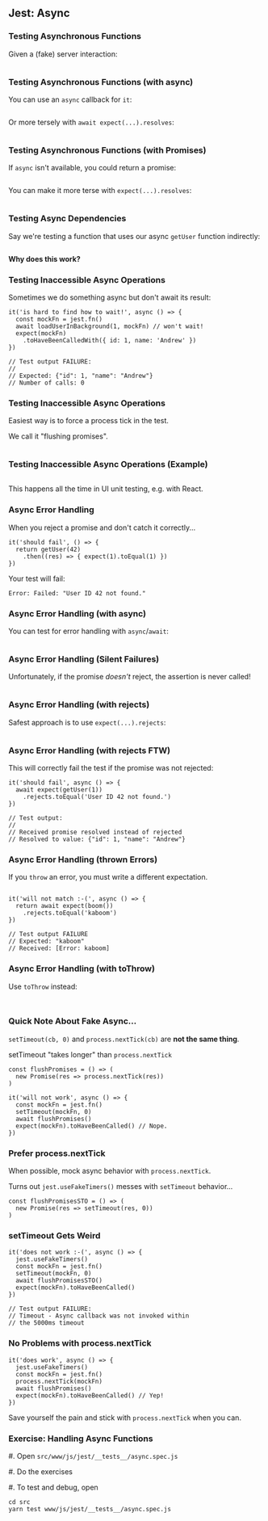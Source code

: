 ## Jest: Async

### Testing Asynchronous Functions

Given a (fake) server interaction:

~~~ {.javascript insert="../../../src/examples/js/async.test.js" token="fake-server"}
~~~

### Testing Asynchronous Functions (with async)

You can use an `async` callback for `it`:

~~~ {.javascript insert="../../../src/examples/js/async.test.js" token="async-await"}
~~~

Or more tersely with `await expect(...).resolves`:

~~~ {.javascript insert="../../../src/examples/js/async.test.js" token="async-await-resolves"}
~~~

### Testing Asynchronous Functions (with Promises)

If `async` isn't available, you could return a promise:

~~~ {.javascript insert="../../../src/examples/js/async.test.js" token="async-promise"}
~~~

You can make it more terse with `expect(...).resolves`:

~~~ {.javascript insert="../../../src/examples/js/async.test.js" token="async-resolves"}
~~~

### Testing Async Dependencies

Say we're testing a function that uses our async `getUser` function indirectly:

~~~ {.javascript insert="../../../src/examples/js/async.test.js" token="async-dependency"}
~~~

**Why does this work?**

### Testing Inaccessible Async Operations

Sometimes we do something async but don't await its result:

~~~ {.javascript}
it('is hard to find how to wait!', async () => {
  const mockFn = jest.fn()
  await loadUserInBackground(1, mockFn) // won't wait!
  expect(mockFn)
    .toHaveBeenCalledWith({ id: 1, name: 'Andrew' })
})

// Test output FAILURE:
//
// Expected: {"id": 1, "name": "Andrew"}
// Number of calls: 0
~~~

### Testing Inaccessible Async Operations

Easiest way is to force a process tick in the test.

We call it "flushing promises".

~~~ {.javascript insert="../../../src/examples/js/async.test.js" token="async-flush"}
~~~

### Testing Inaccessible Async Operations (Example)

~~~ {.javascript insert="../../../src/examples/js/async.test.js" token="async-flush-example"}
~~~

This happens all the time in UI unit testing, e.g. with React.

### Async Error Handling

When you reject a promise and don't catch it correctly...

~~~ {.javascript}
it('should fail', () => {
  return getUser(42)
    .then((res) => { expect(1).toEqual(1) })
})
~~~

Your test will fail:

```
Error: Failed: "User ID 42 not found."
```

### Async Error Handling (with async)

You can test for error handling with `async`/`await`:

~~~ {.javascript insert="../../../src/examples/js/async.test.js" token="async-fail-await"}
~~~

### Async Error Handling (Silent Failures)

Unfortunately, if the promise *doesn't* reject, the assertion is never called!

~~~ {.javascript insert="../../../src/examples/js/async.test.js" token="async-fail-await-broken"}
~~~

### Async Error Handling (with rejects)

Safest approach is to use `expect(...).rejects`:

~~~ {.javascript insert="../../../src/examples/js/async.test.js" token="async-fail-rejects"}
~~~

### Async Error Handling (with rejects FTW)

This will correctly fail the test if the promise was not rejected:

~~~ {.javascript}
it('should fail', async () => {
  await expect(getUser(1))
    .rejects.toEqual('User ID 42 not found.')
})

// Test output:
//
// Received promise resolved instead of rejected
// Resolved to value: {"id": 1, "name": "Andrew"}
~~~

### Async Error Handling (thrown Errors)

If you `throw` an error, you must write a different expectation.

~~~ {.javascript insert="../../../src/examples/js/async.test.js" token="boom"}
~~~

~~~ {.javascript}
it('will not match :-(', async () => {
  return await expect(boom())
    .rejects.toEqual('kaboom')
})

// Test output FAILURE
// Expected: "kaboom"
// Received: [Error: kaboom]
~~~

### Async Error Handling (with toThrow)

Use `toThrow` instead:

~~~ {.javascript insert="../../../src/examples/js/async.test.js" token="boom"}
~~~

~~~ {.javascript insert="../../../src/examples/js/async.test.js" token="boom-toThrow"}
~~~

### Quick Note About Fake Async...

`setTimeout(cb, 0)` and `process.nextTick(cb)` are **not the same thing**.

setTimeout "takes longer" than `process.nextTick`

~~~ {.javascript}
const flushPromises = () => (
  new Promise(res => process.nextTick(res))
)

it('will not work', async () => {
  const mockFn = jest.fn()
  setTimeout(mockFn, 0)
  await flushPromises()
  expect(mockFn).toHaveBeenCalled() // Nope.
})
~~~

### Prefer process.nextTick

When possible, mock async behavior with `process.nextTick`.

Turns out `jest.useFakeTimers()` messes with `setTimeout` behavior...

~~~ {.javascript}
const flushPromisesSTO = () => (
  new Promise(res => setTimeout(res, 0))
)
~~~

### setTimeout Gets Weird

~~~ {.javascript}
it('does not work :-(', async () => {
  jest.useFakeTimers()
  const mockFn = jest.fn()
  setTimeout(mockFn, 0)
  await flushPromisesSTO()
  expect(mockFn).toHaveBeenCalled()
})

// Test output FAILURE:
// Timeout - Async callback was not invoked within
// the 5000ms timeout
~~~

### No Problems with process.nextTick

~~~ {.javascript}
it('does work', async () => {
  jest.useFakeTimers()
  const mockFn = jest.fn()
  process.nextTick(mockFn)
  await flushPromises()
  expect(mockFn).toHaveBeenCalled() // Yep!
})
~~~

Save yourself the pain and stick with `process.nextTick` when you can.

### Exercise: Handling Async Functions

  #. Open `src/www/js/jest/__tests__/async.spec.js`

  #. Do the exercises

  #. To test and debug, open

~~~
cd src
yarn test www/js/jest/__tests__/async.spec.js
~~~
